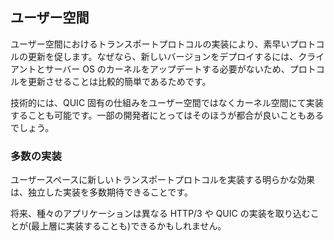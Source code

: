 ## ユーザー空間

ユーザー空間におけるトランスポートプロトコルの実装により、素早いプロトコルの更新を促します。なぜなら、新しいバージョンをデプロイするには、クライアントとサーバー OS のカーネルをアップデートする必要がないため、プロトコルを更新させることは比較的簡単であるためです。

技術的には、QUIC 固有の仕組みをユーザー空間ではなくカーネル空間にて実装することも可能です。一部の開発者にとってはそのほうが都合が良いこともあるでしょう。

### 多数の実装

ユーザースペースに新しいトランスポートプロトコルを実装する明らかな効果は、独立した実装を多数期待できることです。

将来、種々のアプリケーションは異なる HTTP/3 や QUIC の実装を取り込むことが(最上層に実装することも)できるかもしれません。
